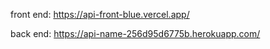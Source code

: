 front end: https://api-front-blue.vercel.app/

back end: https://api-name-256d95d6775b.herokuapp.com/
